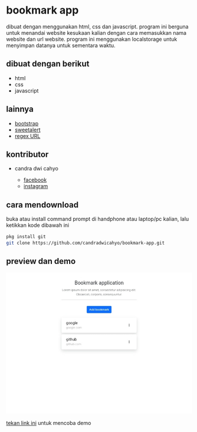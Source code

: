 # bookmark app

dibuat dengan menggunakan html, css dan javascript. program ini berguna untuk menandai website kesukaan kalian dengan cara memasukkan nama website dan url website. program ini menggunakan localstorage untuk menyimpan datanya untuk sementara waktu.

## dibuat dengan berikut

* html
* css
* javascript

## lainnya

* [bootstrap](https://getbootstrap.com)
* [sweetalert](https://sweetalert.github.io)
* [regex URL](https://uibakery.io/regex-library/url)

## kontributor

* candra dwi cahyo

  * [facebook](https://facebook.com/candradwicahyo18)
  * [instagram](https://instagram.com/candradwicahyo18)

## cara mendownload

buka atau install command prompt di handphone atau laptop/pc kalian, lalu ketikkan kode dibawah ini

```bash 
pkg install git 
git clone https://github.com/candradwicahyo/bookmark-app.git
```

## preview dan demo 

![preview](https://github.com/candradwicahyo/bookmark-app/blob/master/image.jpg)

[tekan link ini](https://candradwicahyo.github.io/bookmark-app) untuk mencoba demo 